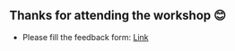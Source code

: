 ## Thanks for attending the workshop :blush:
- Please fill the feedback form: 
[Link](https://goo.gl/forms/eF2mDxtAkFGU3Ary1)

